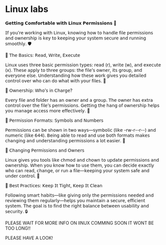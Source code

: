 # Linux labs

𝗚𝗲𝘁𝘁𝗶𝗻𝗴 𝗖𝗼𝗺𝗳𝗼𝗿𝘁𝗮𝗯𝗹𝗲 𝘄𝗶𝘁𝗵 𝗟𝗶𝗻𝘂𝘅 𝗣𝗲𝗿𝗺𝗶𝘀𝘀𝗶𝗼𝗻𝘀 🚀

𝖨𝖿 𝗒𝗈𝗎’𝗋𝖾 𝗐𝗈𝗋𝗄𝗂𝗇𝗀 𝗐𝗂𝗍𝗁 𝖫𝗂𝗇𝗎𝗑, 𝗄𝗇𝗈𝗐𝗂𝗇𝗀 𝗁𝗈𝗐 𝗍𝗈 𝗁𝖺𝗇𝖽𝗅𝖾 𝖿𝗂𝗅𝖾 𝗉𝖾𝗋𝗆𝗂𝗌𝗌𝗂𝗈𝗇𝗌 𝖺𝗇𝖽 𝗈𝗐𝗇𝖾𝗋𝗌𝗁𝗂𝗉 𝗂𝗌 𝗄𝖾𝗒 𝗍𝗈 𝗄𝖾𝖾𝗉𝗂𝗇𝗀 𝗒𝗈𝗎𝗋 𝗌𝗒𝗌𝗍𝖾𝗆 𝗌𝖾𝖼𝗎𝗋𝖾 𝖺𝗇𝖽 𝗋𝗎𝗇𝗇𝗂𝗇𝗀 𝗌𝗆𝗈𝗈𝗍𝗁𝗅𝗒. 🛡️

🔹 𝖳𝗁𝖾 𝖡𝖺𝗌𝗂𝖼𝗌: 𝖱𝖾𝖺𝖽, 𝖶𝗋𝗂𝗍𝖾, 𝖤𝗑𝖾𝖼𝗎𝗍𝖾

𝖫𝗂𝗇𝗎𝗑 𝗎𝗌𝖾𝗌 𝗍𝗁𝗋𝖾𝖾 𝖻𝖺𝗌𝗂𝖼 𝗉𝖾𝗋𝗆𝗂𝗌𝗌𝗂𝗈𝗇 𝗍𝗒𝗉𝖾𝗌: 𝗋𝖾𝖺𝖽 (𝗋), 𝗐𝗋𝗂𝗍𝖾 (𝗐), 𝖺𝗇𝖽 𝖾𝗑𝖾𝖼𝗎𝗍𝖾 (𝗑). 𝖳𝗁𝖾𝗌𝖾 𝖺𝗉𝗉𝗅𝗒 𝗍𝗈 𝗍𝗁𝗋𝖾𝖾 𝗀𝗋𝗈𝗎𝗉𝗌: 𝗍𝗁𝖾 𝖿𝗂𝗅𝖾’𝗌 𝗈𝗐𝗇𝖾𝗋, 𝗂𝗍𝗌 𝗀𝗋𝗈𝗎𝗉, 𝖺𝗇𝖽 𝖾𝗏𝖾𝗋𝗒𝗈𝗇𝖾 𝖾𝗅𝗌𝖾. 𝖴𝗇𝖽𝖾𝗋𝗌𝗍𝖺𝗇𝖽𝗂𝗇𝗀 𝗁𝗈𝗐 𝗍𝗁𝖾𝗌𝖾 𝗐𝗈𝗋𝗄 𝗀𝗂𝗏𝖾𝗌 𝗒𝗈𝗎 𝖽𝖾𝗍𝖺𝗂𝗅𝖾𝖽 𝖼𝗈𝗇𝗍𝗋𝗈𝗅 𝗈𝗏𝖾𝗋 𝗐𝗁𝗈 𝖼𝖺𝗇 𝖽𝗈 𝗐𝗁𝖺𝗍 𝗐𝗂𝗍𝗁 𝗒𝗈𝗎𝗋 𝖿𝗂𝗅𝖾𝗌. 🚪

🔹 𝖮𝗐𝗇𝖾𝗋𝗌𝗁𝗂𝗉: 𝖶𝗁𝗈’𝗌 𝗂𝗇 𝖢𝗁𝖺𝗋𝗀𝖾?

𝖤𝗏𝖾𝗋𝗒 𝖿𝗂𝗅𝖾 𝖺𝗇𝖽 𝖿𝗈𝗅𝖽𝖾𝗋 𝗁𝖺𝗌 𝖺𝗇 𝗈𝗐𝗇𝖾𝗋 𝖺𝗇𝖽 𝖺 𝗀𝗋𝗈𝗎𝗉. 𝖳𝗁𝖾 𝗈𝗐𝗇𝖾𝗋 𝗁𝖺𝗌 𝖾𝗑𝗍𝗋𝖺 𝖼𝗈𝗇𝗍𝗋𝗈𝗅 𝗈𝗏𝖾𝗋 𝗍𝗁𝖾 𝖿𝗂𝗅𝖾’𝗌 𝗉𝖾𝗋𝗆𝗂𝗌𝗌𝗂𝗈𝗇𝗌. 𝖦𝖾𝗍𝗍𝗂𝗇𝗀 𝗍𝗁𝖾 𝗁𝖺𝗇𝗀 𝗈𝖿 𝗈𝗐𝗇𝖾𝗋𝗌𝗁𝗂𝗉 𝗁𝖾𝗅𝗉𝗌 𝗒𝗈𝗎 𝗆𝖺𝗇𝖺𝗀𝖾 𝖺𝖼𝖼𝖾𝗌𝗌 𝗆𝗈𝗋𝖾 𝖾𝖿𝖿𝖾𝖼𝗍𝗂𝗏𝖾𝗅𝗒. 👥

🔹 𝖯𝖾𝗋𝗆𝗂𝗌𝗌𝗂𝗈𝗇 𝖥𝗈𝗋𝗆𝖺𝗍𝗌: 𝖲𝗒𝗆𝖻𝗈𝗅𝗌 𝖺𝗇𝖽 𝖭𝗎𝗆𝖻𝖾𝗋𝗌

𝖯𝖾𝗋𝗆𝗂𝗌𝗌𝗂𝗈𝗇𝗌 𝖼𝖺𝗇 𝖻𝖾 𝗌𝗁𝗈𝗐𝗇 𝗂𝗇 𝗍𝗐𝗈 𝗐𝖺𝗒𝗌—𝗌𝗒𝗆𝖻𝗈𝗅𝗂𝖼 (𝗅𝗂𝗄𝖾 -𝗋𝗐-𝗋--𝗋--) 𝖺𝗇𝖽 𝗇𝗎𝗆𝖾𝗋𝗂𝖼 (𝗅𝗂𝗄𝖾 𝟨𝟦𝟦). 𝖡𝖾𝗂𝗇𝗀 𝖺𝖻𝗅𝖾 𝗍𝗈 𝗋𝖾𝖺𝖽 𝖺𝗇𝖽 𝗎𝗌𝖾 𝖻𝗈𝗍𝗁 𝖿𝗈𝗋𝗆𝖺𝗍𝗌 𝗆𝖺𝗄𝖾𝗌 𝖼𝗁𝖺𝗇𝗀𝗂𝗇𝗀 𝖺𝗇𝖽 𝗎𝗇𝖽𝖾𝗋𝗌𝗍𝖺𝗇𝖽𝗂𝗇𝗀 𝗉𝖾𝗋𝗆𝗂𝗌𝗌𝗂𝗈𝗇𝗌 𝖺 𝗅𝗈𝗍 𝖾𝖺𝗌𝗂𝖾𝗋. 📝

🔹 𝖢𝗁𝖺𝗇𝗀𝗂𝗇𝗀 𝖯𝖾𝗋𝗆𝗂𝗌𝗌𝗂𝗈𝗇𝗌 𝖺𝗇𝖽 𝖮𝗐𝗇𝖾𝗋𝗌

𝖫𝗂𝗇𝗎𝗑 𝗀𝗂𝗏𝖾𝗌 𝗒𝗈𝗎 𝗍𝗈𝗈𝗅𝗌 𝗅𝗂𝗄𝖾 𝖼𝗁𝗆𝗈𝖽 𝖺𝗇𝖽 𝖼𝗁𝗈𝗐𝗇 𝗍𝗈 𝗎𝗉𝖽𝖺𝗍𝖾 𝗉𝖾𝗋𝗆𝗂𝗌𝗌𝗂𝗈𝗇𝗌 𝖺𝗇𝖽 𝗈𝗐𝗇𝖾𝗋𝗌𝗁𝗂𝗉. 𝖶𝗁𝖾𝗇 𝗒𝗈𝗎 𝗄𝗇𝗈𝗐 𝗁𝗈𝗐 𝗍𝗈 𝗎𝗌𝖾 𝗍𝗁𝖾𝗆, 𝗒𝗈𝗎 𝖼𝖺𝗇 𝖽𝖾𝖼𝗂𝖽𝖾 𝖾𝗑𝖺𝖼𝗍𝗅𝗒 𝗐𝗁𝗈 𝖼𝖺𝗇 𝗋𝖾𝖺𝖽, 𝖼𝗁𝖺𝗇𝗀𝖾, 𝗈𝗋 𝗋𝗎𝗇 𝖺 𝖿𝗂𝗅𝖾—𝗄𝖾𝖾𝗉𝗂𝗇𝗀 𝗒𝗈𝗎𝗋 𝗌𝗒𝗌𝗍𝖾𝗆 𝗌𝖺𝖿𝖾 𝖺𝗇𝖽 𝗎𝗇𝖽𝖾𝗋 𝖼𝗈𝗇𝗍𝗋𝗈𝗅. 💪

🔹 𝖡𝖾𝗌𝗍 𝖯𝗋𝖺𝖼𝗍𝗂𝖼𝖾𝗌: 𝖪𝖾𝖾𝗉 𝖨𝗍 𝖳𝗂𝗀𝗁𝗍, 𝖪𝖾𝖾𝗉 𝖨𝗍 𝖢𝗅𝖾𝖺𝗇

𝖥𝗈𝗅𝗅𝗈𝗐𝗂𝗇𝗀 𝗌𝗆𝖺𝗋𝗍 𝗁𝖺𝖻𝗂𝗍𝗌—𝗅𝗂𝗄𝖾 𝗀𝗂𝗏𝗂𝗇𝗀 𝗈𝗇𝗅𝗒 𝗍𝗁𝖾 𝗉𝖾𝗋𝗆𝗂𝗌𝗌𝗂𝗈𝗇𝗌 𝗇𝖾𝖾𝖽𝖾𝖽 𝖺𝗇𝖽 𝗋𝖾𝗏𝗂𝖾𝗐𝗂𝗇𝗀 𝗍𝗁𝖾𝗆 𝗋𝖾𝗀𝗎𝗅𝖺𝗋𝗅𝗒—𝗁𝖾𝗅𝗉𝗌 𝗒𝗈𝗎 𝗆𝖺𝗂𝗇𝗍𝖺𝗂𝗇 𝖺 𝗌𝖾𝖼𝗎𝗋𝖾, 𝖾𝖿𝖿𝗂𝖼𝗂𝖾𝗇𝗍 𝗌𝗒𝗌𝗍𝖾𝗆. 𝖳𝗁𝖾 𝗀𝗈𝖺𝗅 𝗂𝗌 𝗍𝗈 𝖿𝗂𝗇𝖽 𝗍𝗁𝖾 𝗋𝗂𝗀𝗁𝗍 𝖻𝖺𝗅𝖺𝗇𝖼𝖾 𝖻𝖾𝗍𝗐𝖾𝖾𝗇 𝗎𝗌𝖺𝖻𝗂𝗅𝗂𝗍𝗒 𝖺𝗇𝖽 𝗌𝖾𝖼𝗎𝗋𝗂𝗍𝗒. 🔒

PLEASE WAIT FOR MORE INFO ON lINUX COMMING SOON 
IT WONT BE TOO LONG!!

PLEASE HAVE A LOOK!